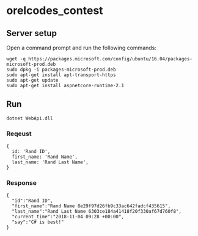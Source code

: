 # orelcodes_contest
## Server setup
Open a command prompt and run the following commands:
```
wget -q https://packages.microsoft.com/config/ubuntu/16.04/packages-microsoft-prod.deb
sudo dpkg -i packages-microsoft-prod.deb
sudo apt-get install apt-transport-https
sudo apt-get update
sudo apt-get install aspnetcore-runtime-2.1
```

## Run
```dotnet WebApi.dll```

### Reqeust
```
{
  id: 'Rand ID',
  first_name: 'Rand Name',
  last_name: 'Rand Last Name',
}
```
### Response
```
{
  "id":"Rand ID",
  "first_name":"Rand Name 8e29f97d26fb9c33ac642fadcf435615",
  "last_name":"Rand Last Name 6303ce184a41418f20f330af67d760f8",
  "current_time":"2018-11-04 09:28 +00:00",
  "say":"C# is best!"
}
```
